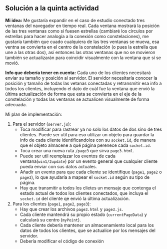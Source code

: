 ## Solución a la quinta actividad
**Mi idea:** Me gustaría expandir en el caso de estudio conectado tres ventanas del navegador en tiempo real. Cada ventana mostrará la posición de las tres ventanas como si fuesen estrellas (cambiaré los círculos por estrellas para hacer analogía a la conexión como constelaciones), me gustaría también que cuado cualquiera de las tres ventanas se mueva, esa ventna se convierta en el centro de la constelación (o pues la estrella que une a las otras dos), así entonces las otras ventanas que no se movieron también se actualizarán para coincidir visualmente con la ventana que sí se movió.

**Info que debería tener en cuenta:** Cada uno de los clientes necesitará enviar su tamaño y posición al servidor. El servidor necesitaría conocer la posición y tamaño de todas las vetanas conectadas y retransmitir esa info a todos los clientes, incluyendo el dato de cuál fue la ventana que envió la última actualización de forma que esta se convierta en el eje de la constelación y todas las ventanas se actualicen visualmente de forma adecuada.

Mi plan de implementación:
1. Para el servidor (```server.js```):
     - Toca modificar para rastrear ya no solo los datos de dos sino de tres clientes. Puede ser util para eso utilizar un objeto para guardar la info de cada cliente identificandolos con su ```socket.id```, de manera que el objeto almacene a qué página perenece cada ```socket.id```.
     - Toca crear una nueva ruta ```/page3``` que sirva ```page3.html```.
     - Puede ser util reemplazar los eventos de cada ventana(```win1/2update```) por un evento general que cualquier cliente pueda enviar con sus datos actuales.
     - Añadir un evento para que cada cliente se identifique (```page1```, ```page2``` o ```page3```), lo que ayudaría a mapear el ```socket.id``` según su tipo de página.
     - Hay que transmitir a todos los clietes un mensaje que contenga el estado actual de todos los clientes conectados, que incluya el ```socket.id``` del cliente qe envió la última actualización.
  2. Para los clientes (```page1```, ```page2```, ```page3```):
     - Hay que crear los archivos ```page3.html``` y ```page3.js```.
     - Cada cliente mantendrá su propio estado (```currentPageData```) y calculará su centro (```myPoint```).
     - Cada cliente debería mantener un almacenamiento local para los datos de todos los clientes, que se actualice por los mensajes del servidor.
     - Debería modificar el código de conexión 
